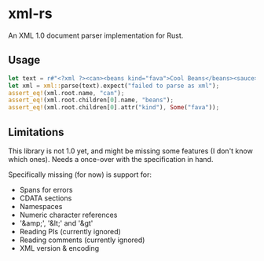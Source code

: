 # xml-rs

An XML 1.0 document parser implementation for Rust.

## Usage

```rust
let text = r#"<?xml ?><can><beans kind="fava">Cool Beans</beans><sauce></sauce></can>"#;
let xml = xml::parse(text).expect("failed to parse as xml");
assert_eq!(xml.root.name, "can");
assert_eq!(xml.root.children[0].name, "beans");
assert_eq!(xml.root.children[0].attr("kind"), Some("fava"));
```

## Limitations

This library is not 1.0 yet, and might be missing some features (I don't know which ones). Needs a once-over with the
specification in hand.

Specifically missing (for now) is support for:

- Spans for errors
- CDATA sections
- Namespaces
- Numeric character references
- '\&amp;', '\&lt;' and '\&gt'
- Reading PIs (currently ignored)
- Reading comments (currently ignored)
- XML version & encoding
